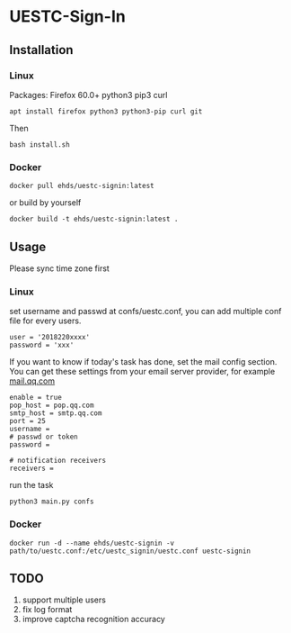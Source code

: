 # UESTC-Sign-In

## Installation

### Linux
Packages: Firefox 60.0+ python3 pip3 curl

```
apt install firefox python3 python3-pip curl git
```
Then
```
bash install.sh
```
### Docker

```
docker pull ehds/uestc-signin:latest
```
or build by yourself
```
docker build -t ehds/uestc-signin:latest .
```

## Usage
Please sync time zone first
### Linux
set username and passwd at confs/uestc.conf, you can add multiple conf file for every users.
```
user = '2018220xxxx'
password = 'xxx'

```

If you want to know if today's task has done, set the mail config section. You can get these settings from your email server provider, for example [mail.qq.com](https://service.mail.qq.com/cgi-bin/help?subtype=1&&id=14&&no=1000898)

```
enable = true
pop_host = pop.qq.com
smtp_host = smtp.qq.com
port = 25
username = 
# passwd or token
password = 

# notification receivers
receivers = 
```



run the task
```
python3 main.py confs
```

### Docker

```
docker run -d --name ehds/uestc-signin -v path/to/uestc.conf:/etc/uestc_signin/uestc.conf uestc-signin
```

## TODO
1. support multiple users
2. fix log format
3. improve captcha recognition accuracy
